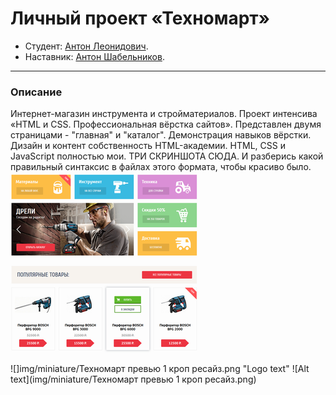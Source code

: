 # Личный проект «Техномарт»

* Студент: [Антон Леонидович](https://up.htmlacademy.ru/htmlcss/25/user/948947).
* Наставник: [Антон Шабельников](https://htmlacademy.ru/profile/hulkaton).
---
### Описание
Интернет-магазин инструмента и стройматериалов. Проект интенсива «HTML и CSS. Профессиональная вёрстка сайтов». Представлен двумя страницами - "главная" и "каталог". Демонстрация навыков вёрстки. 
Дизайн и контент собственность HTML-академии.
HTML, CSS и JavaScript полностью мои.
ТРИ СКРИНШОТА СЮДА. И разберись какой правильный синтаксис в файлах этого формата, чтобы красиво было.
![](./img/miniature/tech_min_1.png)

![]img/miniature/Техномарт превью 1 кроп ресайз.png "Logo text"
![Alt text](img/miniature/Техномарт превью 1 кроп ресайз.png)
